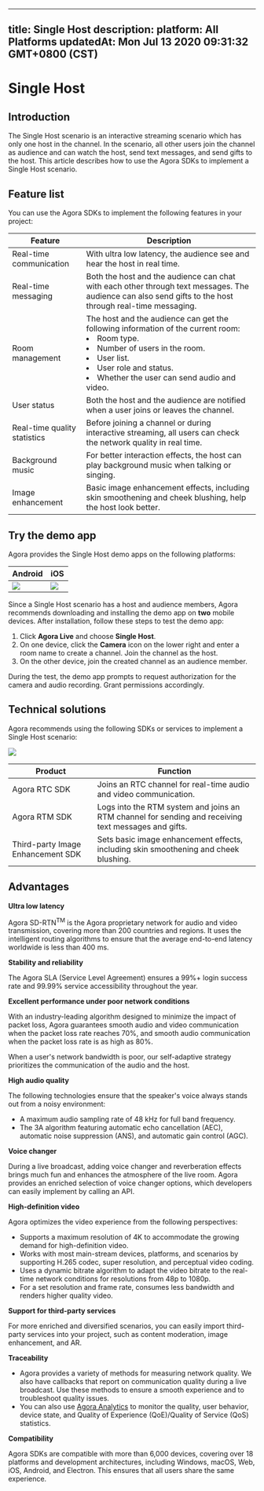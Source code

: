 
---
title: Single Host
description: 
platform: All Platforms
updatedAt: Mon Jul 13 2020 09:31:32 GMT+0800 (CST)
---
# Single Host
## Introduction

The Single Host scenario is an interactive streaming scenario which has only one host in the channel. In the scenario, all other users join the channel as audience and can watch the host, send text messages, and send gifts to the host.
This article describes how to use the Agora SDKs to implement a Single Host scenario.

## Feature list

You can use the Agora SDKs to implement the following features in your project:

| Feature | Description |
| ---------------- | ---------------- |
| Real-time communication	      | With ultra low latency, the audience see and hear the host in real time. |
| Real-time messaging	| Both the host and the audience can chat with each other through text messages. The audience can also send gifts to the host through real-time messaging.|
| Room management              | The host and the audience can get the following information of the current room:<li>Room type.<li>Number of users in the room.<li>User list.<li>User role and status.<li>Whether the user can send audio and video. |
| User status	| Both the host and the audience are notified when a user joins or leaves the channel. |
| Real-time quality statistics	| Before joining a channel or during interactive streaming, all users can check the network quality in real time. |
| Background music |  For better interaction effects, the host can play background music when talking or singing. |
| Image enhancement	 | Basic image enhancement effects, including skin smoothening and cheek blushing, help the host look better. |

## Try the demo app

Agora provides the Single Host demo apps on the following platforms:

| Android | iOS | 
| ---------------- | ---------------- |
| ![](https://web-cdn.agora.io/docs-files/1594967764588)     | ![](https://web-cdn.agora.io/docs-files/1594287505817)      | 

Since a Single Host scenario has a host and audience members, Agora recommends downloading and installing the demo app on **two** mobile devices. After installation, follow these steps to test the demo app:

1. Click **Agora Live** and choose **Single Host**.
2. On one device, click the **Camera** icon on the lower right and enter a room name to create a channel. Join the channel as the host.
3. On the other device, join the created channel as an audience member.

<div class="alert note">During the test, the demo app prompts to request authorization for the camera and audio recording. Grant permissions accordingly.</div>

## Technical solutions

Agora recommends using the following SDKs or services to implement a Single Host scenario:

![](https://web-cdn.agora.io/docs-files/1594631714982)

| Product | Function |
| ---------------- | ---------------- |
| Agora RTC SDK      | Joins an RTC channel for real-time audio and video communication.      |
| Agora RTM SDK | Logs into the RTM system and joins an RTM channel for sending and receiving text messages and gifts. |
| Third-party Image Enhancement SDK | Sets basic image enhancement effects, including skin smoothening and cheek blushing. |


## Advantages

**Ultra low latency** 

Agora SD-RTN<sup>TM</sup> is the Agora proprietary network for audio and video transmission, covering more than 200 countries and regions. It uses the intelligent routing algorithms to ensure that the average end-to-end latency worldwide is less than 400 ms.

**Stability and reliability**

The Agora SLA (Service Level Agreement) ensures a 99%+ login success rate and 99.99% service accessibility throughout the year.

**Excellent performance under poor network conditions**

With an industry-leading algorithm designed to minimize the impact of packet loss, Agora guarantees smooth audio and video communication when the packet loss rate reaches 70%, and smooth audio communication when the packet loss rate is as high as 80%.

When a user's network bandwidth is poor, our self-adaptive strategy prioritizes the communication of the audio and the host.

**High audio quality**

The following technologies ensure that the speaker's voice always stands out from a noisy environment:

- A maximum audio sampling rate of 48 kHz for full band frequency.
- The 3A algorithm featuring automatic echo cancellation (AEC), automatic noise suppression (ANS), and automatic gain control (AGC).

**Voice changer**

During a live broadcast, adding voice changer and reverberation effects brings much fun and enhances the atmosphere of the live room. Agora provides an enriched selection of voice changer options, which developers can easily implement by calling an API.

**High-definition video**

Agora optimizes the video experience from the following perspectives:

- Supports a maximum resolution of 4K to accommodate the growing demand for high-definition video.
- Works with most main-stream devices, platforms, and scenarios by supporting H.265 codec, super resolution, and perceptual video coding.
- Uses a dynamic bitrate algorithm to adapt the video bitrate to the real-time network conditions for resolutions from 48p to 1080p.
- For a set resolution and frame rate, consumes less bandwidth and renders higher quality video.

**Support for third-party services**

For more enriched and diversified scenarios, you can easily import third-party services into your project, such as content moderation, image enhancement, and AR.

**Traceability**

- Agora provides a variety of methods for measuring network quality. We also have callbacks that report on communication quality during a live broadcast. Use these methods to ensure a smooth experience and to troubleshoot quality issues.
- You can also use [Agora Analytics](https://console.agora.io/analytics/call/search) to monitor the quality, user behavior, device state, and Quality of Experience (QoE)/Quality of Service (QoS) statistics.

**Compatibility**

Agora SDKs are compatible with more than 6,000 devices, covering over 18 platforms and development architectures, including Windows, macOS, Web, iOS, Android, and Electron. This ensures that all users share the same experience.
